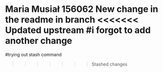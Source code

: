 Maria Musiał 156062
New change in the readme in branch
<<<<<<< Updated upstream
#i forgot to add another change
=======
#trying out stash command
>>>>>>> Stashed changes
